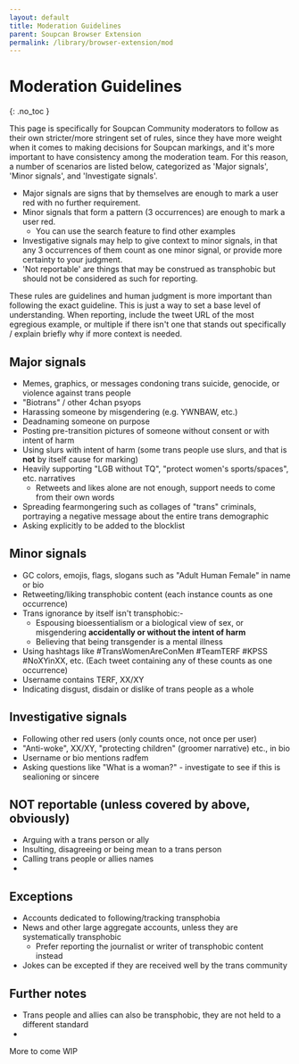 ```yaml
---
layout: default
title: Moderation Guidelines
parent: Soupcan Browser Extension
permalink: /library/browser-extension/mod
---
```


# Moderation Guidelines
{: .no_toc }

This page is specifically for Soupcan Community moderators to follow as their own stricter/more stringent set of rules,
since they have more weight when it comes to making decisions for Soupcan markings, and it's more important to have
consistency among the moderation team. For this reason, a number of scenarios are listed below, categorized as
'Major signals', 'Minor signals', and 'Investigate signals'.

* Major signals are signs that by themselves are enough to mark a user red with no further requirement.
* Minor signals that form a pattern (3 occurrences) are enough to mark a user red.
  * You can use the search feature to find other examples
* Investigative signals may help to give context to minor signals, in that any 3 occurrences of them
  count as one minor signal, or provide more certainty to your judgment.
* 'Not reportable' are things that may be construed as transphobic but should not be considered as such for reporting.

These rules are guidelines and human judgment is more important than following the exact guideline. This is just a way
to set a base level of understanding. When reporting, include the tweet URL of the most egregious example, or
multiple if there isn't one that stands out specifically / explain briefly why if more context is needed.

## Major signals
* Memes, graphics, or messages condoning trans suicide, genocide, or violence against trans people
* "Biotrans" / other 4chan psyops
* Harassing someone by misgendering (e.g. YWNBAW, etc.)
* Deadnaming someone on purpose
* Posting pre-transition pictures of someone without consent or with intent of harm
* Using slurs with intent of harm (some trans people use slurs, and that is **not** by itself cause for marking)
* Heavily supporting "LGB without TQ", "protect women's sports/spaces", etc. narratives
  * Retweets and likes alone are not enough, support needs to come from their own words
* Spreading fearmongering such as collages of "trans" criminals, portraying a negative message about the entire trans demographic
* Asking explicitly to be added to the blocklist

## Minor signals
* GC colors, emojis, flags, slogans such as "Adult Human Female" in name or bio
* Retweeting/liking transphobic content (each instance counts as one occurrence)
* Trans ignorance by itself isn't transphobic:-
  * Espousing bioessentialism or a biological view of sex, or misgendering **accidentally or without the intent of harm**
  * Believing that being transgender is a mental illness
* Using hashtags like #TransWomenAreConMen #TeamTERF #KPSS #NoXYinXX, etc. (Each tweet containing any of these counts as one occurrence)
* Username contains TERF, XX/XY
* Indicating disgust, disdain or dislike of trans people as a whole

## Investigative signals
* Following other red users (only counts once, not once per user)
* "Anti-woke", XX/XY, "protecting children" (groomer narrative) etc., in bio
* Username or bio mentions radfem
* Asking questions like "What is a woman?" - investigate to see if this is sealioning or sincere

## NOT reportable (unless covered by above, obviously)
* Arguing with a trans person or ally
* Insulting, disagreeing or being mean to a trans person
* Calling trans people or allies names
* 

## Exceptions
* Accounts dedicated to following/tracking transphobia
* News and other large aggregate accounts, unless they are systematically transphobic
  * Prefer reporting the journalist or writer of transphobic content instead
* Jokes can be excepted if they are received well by the trans community

## Further notes
* Trans people and allies can also be transphobic, they are not held to a different standard
* 

More to come
WIP